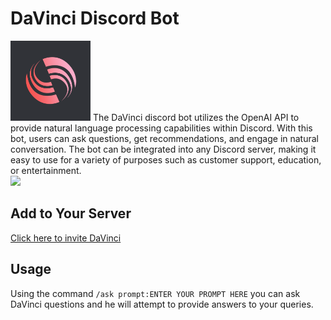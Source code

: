 # DaVinci Discord Bot
<img src="https://github.com/NouhiDev/assets/blob/main/pfp_hd.png?raw=true" width="128px">
The DaVinci discord bot utilizes the OpenAI API to provide natural language processing capabilities within Discord.
With this bot, users can ask questions, get recommendations, and engage in natural conversation. The bot can be integrated into any Discord server, making it easy to use for a variety of purposes such as customer support, education, or entertainment.
<br>
<img src="https://github.com/NouhiDev/davinci/blob/main/assets/davinci_lower_res.gif?raw=true" width="1300px">

## Add to Your Server
[Click here to invite DaVinci](https://discord.com/api/oauth2/authorize?client_id=1078661067938463824&permissions=8&scope=bot)

## Usage
Using the command `/ask prompt:ENTER YOUR PROMPT HERE` you can ask DaVinci questions and he will attempt to provide answers to your queries.
